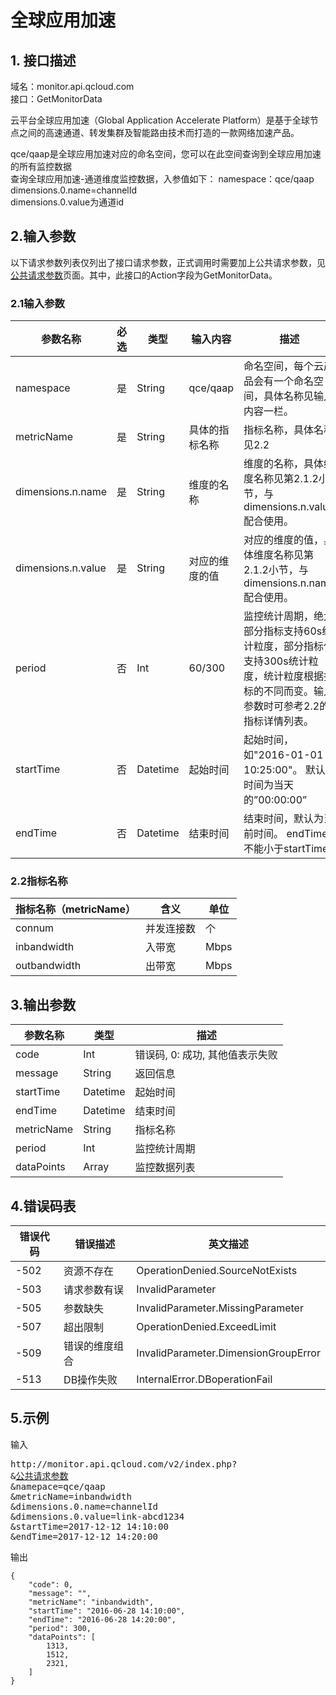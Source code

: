 # 全球应用加速
## 1. 接口描述
域名：monitor.api.qcloud.com  
接口：GetMonitorData  

云平台全球应用加速（Global Application Accelerate Platform）是基于全球节点之间的高速通道、转发集群及智能路由技术而打造的一款网络加速产品。

qce/qaap是全球应用加速对应的命名空间，您可以在此空间查询到全球应用加速的所有监控数据  
查询全球应用加速-通道维度监控数据，入参值如下：
namespace：qce/qaap  
dimensions.0.name=channelId  
dimensions.0.value为通道id  
## 2.输入参数
以下请求参数列表仅列出了接口请求参数，正式调用时需要加上公共请求参数，见<a href="/doc/api/405/公共请求参数" title="公共请求参数">公共请求参数</a>页面。其中，此接口的Action字段为GetMonitorData。
### 2.1输入参数
参数名称 | 必选 | 类型 | 输入内容 | 描述
--- | --- | --- | --- | ---
namespace | 是 | String | qce/qaap | 命名空间，每个云产品会有一个命名空间，具体名称见输入内容一栏。  
metricName | 是 | String | 具体的指标名称|指标名称，具体名称见2.2  
dimensions.n.name | 是 | String | 维度的名称 | 维度的名称，具体维度名称见第2.1.2小节，与dimensions.n.value配合使用。  
dimensions.n.value | 是 | String | 对应的维度的值 | 对应的维度的值，具体维度名称见第2.1.2小节，与dimensions.n.name配合使用。  
period | 否 | Int | 60/300 | 监控统计周期，绝大部分指标支持60s统计粒度，部分指标仅支持300s统计粒度，统计粒度根据指标的不同而变。输入参数时可参考2.2的指标详情列表。  
startTime | 否 | Datetime | 起始时间 | 起始时间，如"2016-01-01 10:25:00"。 默认时间为当天的”00:00:00”  
endTime | 否 | Datetime | 结束时间 | 结束时间，默认为当前时间。 endTime不能小于startTime  
### 2.2指标名称
指标名称（metricName） | 含义 | 单位
--- | --- | ---
connum | 并发连接数 | 个
inbandwidth | 入带宽 | Mbps
outbandwidth | 出带宽 | Mbps
## 3.输出参数
参数名称 | 类型 | 描述 
--- | --- | ---
code | Int | 错误码, 0: 成功, 其他值表示失败
message | String | 返回信息
startTime | Datetime | 起始时间
endTime | Datetime | 结束时间
metricName | String | 指标名称
period | Int | 监控统计周期
dataPoints | Array | 监控数据列表
## 4.错误码表
错误代码 | 错误描述 | 英文描述
--- | --- | ---
-502 | 资源不存在 | OperationDenied.SourceNotExists
-503 | 请求参数有误 | InvalidParameter
-505 | 参数缺失 | InvalidParameter.MissingParameter
-507 | 超出限制 | OperationDenied.ExceedLimit
-509 | 错误的维度组合 | InvalidParameter.DimensionGroupError
-513 | DB操作失败 | InternalError.DBoperationFail
## 5.示例
输入

<pre>
http://monitor.api.qcloud.com/v2/index.php?
&<a href="/doc/api/405/公共请求参数" title="公共请求参数">公共请求参数</a>
&namepace=qce/qaap
&metricName=inbandwidth
&dimensions.0.name=channelId
&dimensions.0.value=link-abcd1234
&startTime=2017-12-12 14:10:00
&endTime=2017-12-12 14:20:00
</pre>

输出

```
{
    "code": 0,
    "message": "",
    "metricName": "inbandwidth",
    "startTime": "2016-06-28 14:10:00",
    "endTime": "2016-06-28 14:20:00",
    "period": 300,
    "dataPoints": [
        1313,
        1512,
        2321,
    ]
}
```





